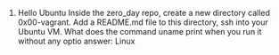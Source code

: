 1. Hello Ubuntu
Inside the zero_day repo, create a new directory called 0x00-vagrant. Add a README.md file to this directory, ssh into your Ubuntu VM. What does the command uname print when you run it without any optio
answer: Linux
